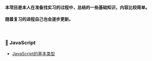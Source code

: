 #### 本项目是本人在准备找实习的过程中，总结的一些基础知识，内容比较简单。

#### 随着复习的进程自己也会逐步更新。
<br>

###  :dolphin: JavaScript
+ [JavaScript的基本类型](./JavaScript/数据类型.md)

